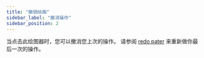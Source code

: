 ```yaml
---
title: "撤销绘画"
sidebar_label: "撤消操作"
sidebar_position: 2
---
```


当点击此绘图器时，您可以撤消您上次的操作。 请参阅 [redo pater](redo) 来重新做你最后一次的操作。
